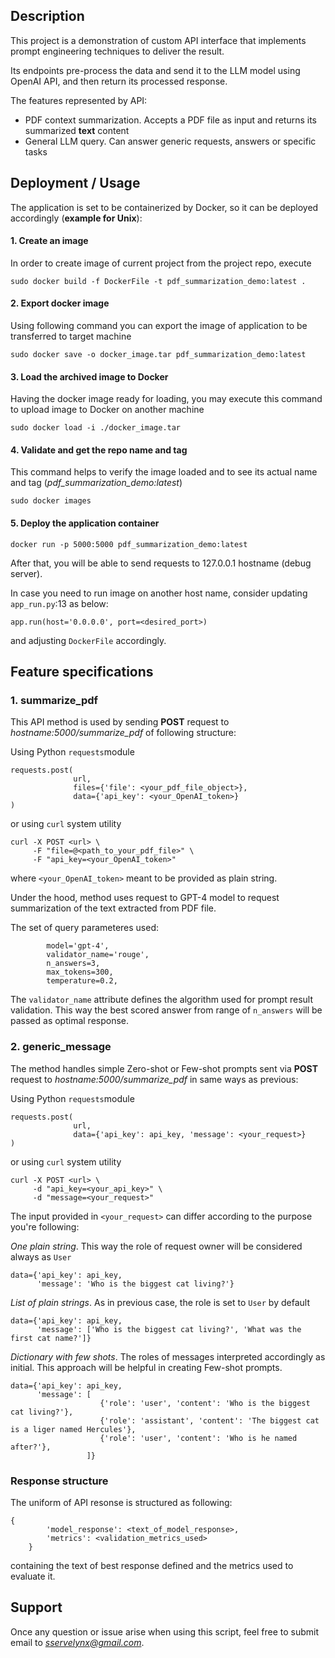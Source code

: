 ## **Description**

This project is a demonstration of custom API interface that implements prompt engineering techniques to deliver the result.

Its endpoints pre-process the data and send it to the LLM model using OpenAI API, and then return its processed response.

The features represented by API:

- PDF context summarization. Accepts a PDF file as input and returns its summarized **text** content
- General LLM query. Can answer generic requests, answers or specific tasks

## **Deployment / Usage**

The application is set to be containerized by Docker, so it can be deployed accordingly (**example for Unix**):

#### 1. Create an image
In order to create image of current project from the project repo, execute
```commandline
sudo docker build -f DockerFile -t pdf_summarization_demo:latest .
```

#### 2. Export docker image

Using following command you can export the image of application to be transferred to target machine
```commandline
sudo docker save -o docker_image.tar pdf_summarization_demo:latest
```

#### 3. Load the archived image to Docker

Having the docker image ready for loading, you may execute this command to upload image to Docker on another machine

```
sudo docker load -i ./docker_image.tar
```
#### 4. Validate and get the repo name and tag
This command helps to verify the image loaded and to see its actual name and tag (*pdf_summarization_demo:latest*)
```
sudo docker images
```

#### 5. Deploy the application container
```commandline
docker run -p 5000:5000 pdf_summarization_demo:latest
```

After that, you will be able to send requests to 127.0.0.1 hostname (debug server).

In case you need to run image on another host name, consider updating `app_run.py`:13 as below:
```commandline
app.run(host='0.0.0.0', port=<desired_port>)
```
and adjusting `DockerFile` accordingly.

## **Feature specifications** 
### 1. summarize_pdf

This API method is used by sending **POST** request to  *hostname:5000/summarize_pdf* of following structure:

Using Python `requests`module

```
requests.post(
              url,
              files={'file': <your_pdf_file_object>},
              data={'api_key': <your_OpenAI_token>}
)
```

or using `curl` system utility
```commandline
curl -X POST <url> \
     -F "file=@<path_to_your_pdf_file>" \
     -F "api_key=<your_OpenAI_token>"
```

where `<your_OpenAI_token>` meant to be provided as plain string.

Under the hood, method uses request to GPT-4 model to request summarization of the text extracted from PDF file.

The set of query parameteres used:
```commandline     
        model='gpt-4',
        validator_name='rouge',
        n_answers=3,   
        max_tokens=300,
        temperature=0.2,
```

The `validator_name` attribute defines the algorithm used for prompt result validation.
This way the best scored answer from range of `n_answers` will be passed as optimal response.


### 2. generic_message

The method handles simple Zero-shot or Few-shot prompts sent via **POST** request to *hostname:5000/summarize_pdf* in same ways as previous:

Using Python `requests`module

```
requests.post(
              url,
              data={'api_key': api_key, 'message': <your_request>}
)
```

or using `curl` system utility
```commandline
curl -X POST <url> \
     -d "api_key=<your_api_key>" \
     -d "message=<your_request>"
```

The input provided in `<your_request>` can differ according to the purpose you're following:

*One plain string*. This way the role of request owner will be considered always as `User`
```commandline
data={'api_key': api_key, 
      'message': 'Who is the biggest cat living?'}
```

*List of plain strings*. As in previous case, the role is set to `User` by default
```commandline
data={'api_key': api_key, 
      'message': ['Who is the biggest cat living?', 'What was the first cat name?']}
```

*Dictionary with few shots*. The roles of messages interpreted accordingly as initial. 
This approach will be helpful in creating Few-shot prompts. 
```commandline
data={'api_key': api_key, 
      'message': [
                    {'role': 'user', 'content': 'Who is the biggest cat living?'}, 
                    {'role': 'assistant', 'content': 'The biggest cat is a liger named Hercules'},
                    {'role': 'user', 'content': 'Who is he named after?'},
                 ]}
```

### Response structure
The uniform of API resonse is structured as following:
```commandline
{
        'model_response': <text_of_model_response>,
        'metrics': <validation_metrics_used>
    }
```
containing the text of best response defined and the metrics used to evaluate it.


## Support

Once any question or issue arise when using this script, feel free to submit email to *sservelynx@gmail.com*.
